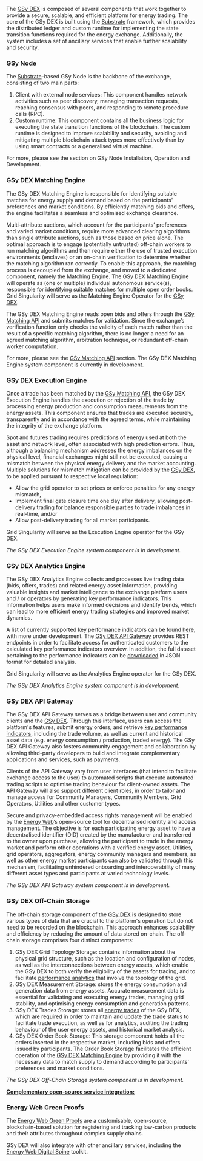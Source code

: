 The [GSy DEX](blockchain-added-value.md) is composed of several components that work together to provide a secure, scalable, and efficient platform for energy trading. The core of the GSy DEX is built using the [Substrate](https://substrate.io/) framework, which provides the distributed ledger and custom runtime for implementing the state transition functions required for the energy exchange. Additionally, the system includes a set of ancillary services that enable further scalability and security.

### GSy Node
The [Substrate](https://substrate.io/)-based GSy Node is the backbone of the exchange, consisting of two main parts:

1. Client with external node services: This component handles network activities such as peer discovery, managing transaction requests, reaching consensus with peers, and responding to remote procedure calls (RPC).
2. Custom runtime: This component contains all the business logic for executing the state transition functions of the blockchain. The custom runtime is designed to improve scalability and security, avoiding and mitigating multiple blockchain attack types more  effectively than by using smart contracts or a generalised virtual machine.

For more, please see the section on GSy Node Installation, Operation and Development.

### GSy DEX Matching Engine
The GSy DEX Matching Engine is responsible for identifying suitable matches for energy supply and demand based on the participants' preferences and market conditions. By efficiently matching bids and offers, the engine facilitates a seamless and optimised exchange clearance.

Multi-attribute auctions, which account for the participants’ preferences and varied market conditions, require more advanced clearing algorithms than single attribute auctions, such as those based on price alone. The optimal approach is to engage (potentially untrusted) off-chain workers to run matching algorithms and then require either the use of trusted execution environments (enclaves) or an on-chain verification to determine whether the matching algorithm ran correctly. To enable this approach, the matching process is decoupled from the exchange, and moved to a dedicated component, namely the Matching Engine. The GSy DEX Matching Engine will operate as (one or multiple) individual autonomous service(s), responsible for identifying suitable matches for multiple open order books. Grid Singularity will serve as the Matching Engine Operator for the [GSy DEX](blockchain-added-value.md).

The GSy DEX Matching Engine reads open bids and offers through the [GSy Matching API](matching-api-walkthrough.md) and submits matches for validation. Since the exchange’s verification function only checks the validity of each match rather than the result of a specific matching algorithm, there is no longer a need for an agreed matching algorithm, arbitration technique, or redundant off-chain worker computation.

For more, please see the [GSy Matching API](matching-api-walkthrough.md) section.  The GSy DEX Matching Engine system component is currently in development.

### GSy DEX Execution Engine
Once a trade has been matched by the [GSy Matching API](matching-api-walkthrough.md), the GSy DEX Execution Engine handles the execution or rejection of the trade by processing energy production and consumption measurements from the energy assets. This component ensures that trades are executed securely, transparently and in accordance with the agreed terms, while maintaining the integrity of the exchange platform.

Spot and futures trading requires predictions of energy used at both the asset and network level, often associated with high prediction errors. Thus, although a balancing mechanism addresses the energy imbalances on the physical level, financial exchanges might still not be executed, causing a mismatch between the physical energy delivery and the market accounting. Multiple solutions for mismatch mitigation can be provided by the [GSy DEX](blockchain-added-value.md), to be applied pursuant to respective local regulation:

- Allow the grid operator to set prices or enforce penalties for any energy mismatch,
- Implement final gate closure time one day after delivery, allowing post-delivery trading for balance responsible parties to trade imbalances in real-time, and/or
- Allow post-delivery trading for all market participants.

Grid Singularity will serve as the Execution Engine operator for the GSy DEX.

_The GSy DEX Execution Engine system component is in development._

### GSy DEX Analytics Engine
The GSy DEX Analytics Engine collects and processes live trading data (bids, offers, trades) and related energy asset information, providing valuable insights and market intelligence to the exchange platform users and / or operators by generating key performance indicators. This information helps users make informed decisions and identify trends, which can lead to more efficient energy trading strategies and improved market dynamics.

A list of currently supported key performance indicators can be found [here](https://gridsingularity.github.io/gsy-e/results-dashboard/), with more under development. The [GSy DEX API Gateway](#gsy-dex-api-gateway) provides REST endpoints in order to facilitate access for authenticated customers to the calculated key performance indicators overview. In addition, the full dataset pertaining to the performance indicators can be [downloaded](https://gridsingularity.github.io/gsy-e/results-download/) in JSON format for detailed analysis.

Grid Singularity will serve as the Analytics Engine operator for the GSy DEX.

_The GSy DEX Analytics Engine system component is in development._

### GSy DEX API Gateway

The GSy DEX API Gateway serves as a bridge between user and community clients and the [GSy DEX](blockchain-added-value.md). Through this interface, users can access the platform's features, submit energy orders, and retrieve [key performance indicators](https://gridsingularity.github.io/gsy-e/results-dashboard/), including the trade volume, as well as current and historical asset data (e.g. energy consumption / production, traded energy). The GSy DEX API Gateway also fosters community engagement and collaboration by allowing third-party developers to build and integrate complementary applications and services, such as payments.

Clients of the API Gateway vary from user interfaces (that intend to facilitate exchange access to the user) to automated scripts that execute automated trading scripts to optimise trading behaviour for client-owned assets. The API Gateway will also support different client roles, in order to tailor and manage access for Community Managers, Community Members, Grid Operators, Utilities and other customer types.

Secure and privacy-embedded access rights management will be enabled by the [Energy Web](https://energy-web-foundation.gitbook.io/energy-web/solutions-2023/data-exchange/use-cases-and-reference-implementations/digital-spine-for-electricity-markets)’s open-source tool for decentralised identity and access management. The objective is for each participating energy asset to have a decentralised identifier (DID) created by the manufacturer and transferred to the owner upon purchase, allowing the participant to trade in the energy market and perform other operations with a verified energy asset. Utilities, grid operators, aggregators, energy community managers and members, as well as other energy market participants can also be validated through this mechanism, facilitating unhindered onboarding and interoperability of many different asset types and participants at varied technology levels.

_The GSy DEX API Gateway system component is in development._

### GSy DEX Off-Chain Storage

The off-chain storage component of the [GSy DEX](blockchain-added-value.md) is designed to store various types of data that are crucial to the platform's operation but do not need to be recorded on the blockchain. This approach enhances scalability and efficiency by reducing the amount of data stored on-chain. The off-chain storage comprises four distinct components:

1. GSy DEX Grid Topology Storage: contains information about the physical grid structure, such as the location and configuration of nodes, as well as the interconnections between energy assets, which enable the GSy DEX to both verify the eligibility of the assets for trading, and to facilitate [performance analytics](https://gridsingularity.github.io/gsy-e/results-dashboard/) that involve the topology of the grid.
2. GSy DEX Measurement Storage: stores the energy consumption and generation data from energy assets. Accurate measurement data is essential for validating and executing energy trades, managing grid stability, and optimising energy consumption and generation patterns.
3. GSy DEX Trades Storage: stores all [energy trades](https://gridsingularity.github.io/gsy-e/trades/) of the GSy DEX, which are required in order to maintain and update the trade status to facilitate trade execution, as well as for analytics, auditing the trading behaviour of the user energy assets, and historical market analysis.
4. GSy DEX Order Book Storage: This storage component holds all the orders inserted in the respective market, including bids and offers issued by  participants. The Order Book Storage facilitates the efficient operation of the [GSy DEX Matching Engine](#gsy-dex-matching-engine) by providing it with the necessary data to match supply to demand according to participants' preferences and market conditions.

_The GSy DEX Off-Chain Storage system component is in development._

<u>**Complementary open-source service integration:**</u>

### Energy Web Green Proofs

The [Energy Web Green Proofs](https://energy-web-foundation.gitbook.io/energy-web/solutions-2023/green-proofs) are a customisable, open-source, blockchain-based solution for registering and tracking low-carbon products and their attributes throughout complex supply chains.

GSy DEX will also integrate with other ancillary services, including the [Energy Web Digital Spine](https://energy-web-foundation.gitbook.io/energy-web/solutions-2023/data-exchange/use-cases-and-reference-implementations/digital-spine-for-electricity-markets) toolkit.

